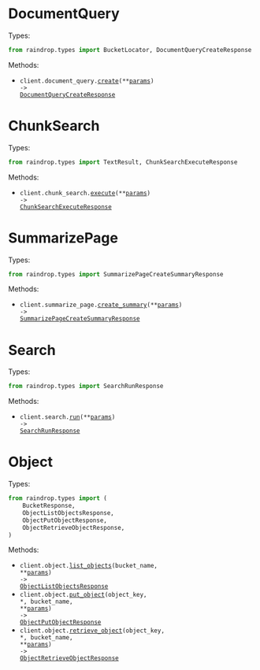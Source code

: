 # DocumentQuery

Types:

```python
from raindrop.types import BucketLocator, DocumentQueryCreateResponse
```

Methods:

- <code title="post /v1/document_query">client.document_query.<a href="./src/raindrop/resources/document_query.py">create</a>(\*\*<a href="src/raindrop/types/document_query_create_params.py">params</a>) -> <a href="./src/raindrop/types/document_query_create_response.py">DocumentQueryCreateResponse</a></code>

# ChunkSearch

Types:

```python
from raindrop.types import TextResult, ChunkSearchExecuteResponse
```

Methods:

- <code title="post /v1/chunk_search">client.chunk_search.<a href="./src/raindrop/resources/chunk_search.py">execute</a>(\*\*<a href="src/raindrop/types/chunk_search_execute_params.py">params</a>) -> <a href="./src/raindrop/types/chunk_search_execute_response.py">ChunkSearchExecuteResponse</a></code>

# SummarizePage

Types:

```python
from raindrop.types import SummarizePageCreateSummaryResponse
```

Methods:

- <code title="post /v1/summarize_page">client.summarize_page.<a href="./src/raindrop/resources/summarize_page.py">create_summary</a>(\*\*<a href="src/raindrop/types/summarize_page_create_summary_params.py">params</a>) -> <a href="./src/raindrop/types/summarize_page_create_summary_response.py">SummarizePageCreateSummaryResponse</a></code>

# Search

Types:

```python
from raindrop.types import SearchRunResponse
```

Methods:

- <code title="post /v1/search">client.search.<a href="./src/raindrop/resources/search.py">run</a>(\*\*<a href="src/raindrop/types/search_run_params.py">params</a>) -> <a href="./src/raindrop/types/search_run_response.py">SearchRunResponse</a></code>

# Object

Types:

```python
from raindrop.types import (
    BucketResponse,
    ObjectListObjectsResponse,
    ObjectPutObjectResponse,
    ObjectRetrieveObjectResponse,
)
```

Methods:

- <code title="get /v1/object/{bucket_name}">client.object.<a href="./src/raindrop/resources/object.py">list_objects</a>(bucket_name, \*\*<a href="src/raindrop/types/object_list_objects_params.py">params</a>) -> <a href="./src/raindrop/types/object_list_objects_response.py">ObjectListObjectsResponse</a></code>
- <code title="post /v1/object/{bucket_name}/{object_key}">client.object.<a href="./src/raindrop/resources/object.py">put_object</a>(object_key, \*, bucket_name, \*\*<a href="src/raindrop/types/object_put_object_params.py">params</a>) -> <a href="./src/raindrop/types/object_put_object_response.py">ObjectPutObjectResponse</a></code>
- <code title="get /v1/object/{bucket_name}/{object_key}">client.object.<a href="./src/raindrop/resources/object.py">retrieve_object</a>(object_key, \*, bucket_name, \*\*<a href="src/raindrop/types/object_retrieve_object_params.py">params</a>) -> <a href="./src/raindrop/types/object_retrieve_object_response.py">ObjectRetrieveObjectResponse</a></code>
